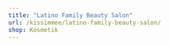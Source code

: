 ```yaml
---
title: "Latino Family Beauty Salon"
url: /kissimmee/latino-family-beauty-salon/
shop: Kosmetik
---
```


